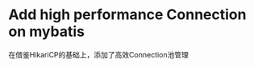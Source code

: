 Add high performance Connection on mybatis
=====================================
在借鉴HikariCP的基础上，添加了高效Connection池管理
